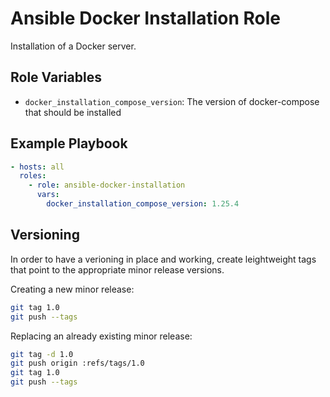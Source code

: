 Ansible Docker Installation Role
================================

Installation of a Docker server.

## Role Variables

- `docker_installation_compose_version`: The version of docker-compose that should be installed

## Example Playbook

```yaml
- hosts: all
  roles:
    - role: ansible-docker-installation
      vars:
        docker_installation_compose_version: 1.25.4
```

## Versioning

In order to have a verioning in place and working, create leightweight tags that point to the appropriate minor release versions.

Creating a new minor release:

```bash
git tag 1.0
git push --tags
```

Replacing an already existing minor release:

```bash
git tag -d 1.0
git push origin :refs/tags/1.0
git tag 1.0
git push --tags
```
